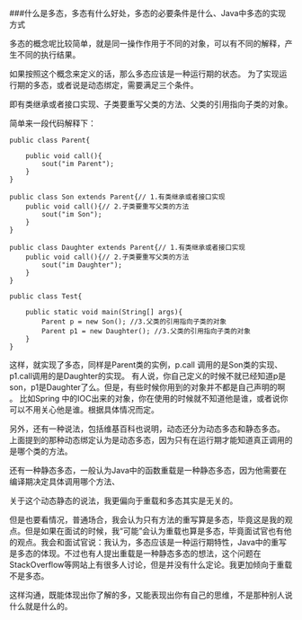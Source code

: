 ###什么是多态，多态有什么好处，多态的必要条件是什么、Java中多态的实现方式

多态的概念呢比较简单，就是同一操作作用于不同的对象，可以有不同的解释，产生不同的执行结果。

如果按照这个概念来定义的话，那么多态应该是一种运行期的状态。
为了实现运行期的多态，或者说是动态绑定，需要满足三个条件。

即有类继承或者接口实现、子类要重写父类的方法、父类的引用指向子类的对象。

简单来一段代码解释下：

    public class Parent{
        
        public void call(){
            sout("im Parent");
        }
    }

    public class Son extends Parent{// 1.有类继承或者接口实现
        public void call(){// 2.子类要重写父类的方法
            sout("im Son");
        }
    }

    public class Daughter extends Parent{// 1.有类继承或者接口实现
        public void call(){// 2.子类要重写父类的方法
            sout("im Daughter");
        }
    }

    public class Test{
        
        public static void main(String[] args){
            Parent p = new Son(); //3.父类的引用指向子类的对象
            Parent p1 = new Daughter(); //3.父类的引用指向子类的对象
        }
    }

这样，就实现了多态，同样是Parent类的实例，p.call 调用的是Son类的实现、p1.call调用的是Daughter的实现。
有人说，你自己定义的时候不就已经知道p是son，p1是Daughter了么。但是，有些时候你用到的对象并不都是自己声明的啊 。
比如Spring 中的IOC出来的对象，你在使用的时候就不知道他是谁，或者说你可以不用关心他是谁。根据具体情况而定。


另外，还有一种说法，包括维基百科也说明，动态还分为动态多态和静态多态。
上面提到的那种动态绑定认为是动态多态，因为只有在运行期才能知道真正调用的是哪个类的方法。

还有一种静态多态，一般认为Java中的函数重载是一种静态多态，因为他需要在编译期决定具体调用哪个方法、

关于这个动态静态的说法，我更偏向于重载和多态其实是无关的。

但是也要看情况，普通场合，我会认为只有方法的重写算是多态，毕竟这是我的观点。但是如果在面试的时候，我“可能”会认为重载也算是多态，毕竟面试官也有他的观点。我会和面试官说：我认为，多态应该是一种运行期特性，Java中的重写是多态的体现。不过也有人提出重载是一种静态多态的想法，这个问题在StackOverflow等网站上有很多人讨论，但是并没有什么定论。我更加倾向于重载不是多态。

这样沟通，既能体现出你了解的多，又能表现出你有自己的思维，不是那种别人说什么就是什么的。


